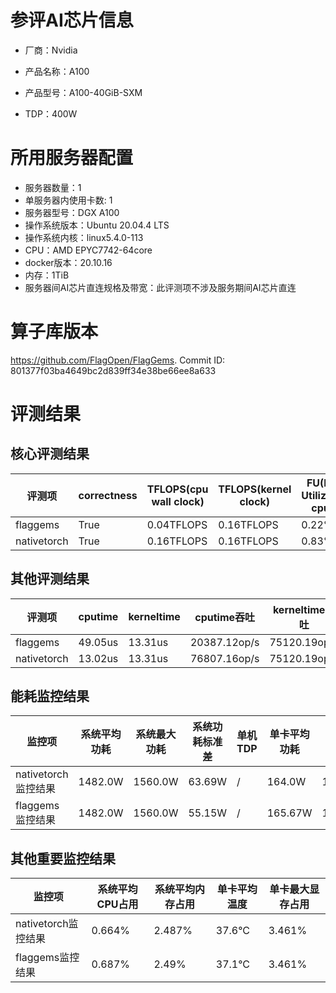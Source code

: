 # 参评AI芯片信息

* 厂商：Nvidia

* 产品名称：A100
* 产品型号：A100-40GiB-SXM
* TDP：400W

# 所用服务器配置

* 服务器数量：1
* 单服务器内使用卡数: 1
* 服务器型号：DGX A100
* 操作系统版本：Ubuntu 20.04.4 LTS
* 操作系统内核：linux5.4.0-113
* CPU：AMD EPYC7742-64core
* docker版本：20.10.16
* 内存：1TiB
* 服务器间AI芯片直连规格及带宽：此评测项不涉及服务期间AI芯片直连

# 算子库版本

https://github.com/FlagOpen/FlagGems. Commit ID: 801377f03ba4649bc2d839ff34e38be66ee8a633

# 评测结果

## 核心评测结果

| 评测项  | correctness | TFLOPS(cpu wall clock) | TFLOPS(kernel clock) | FU(FLOPS Utilization)-cputime | FU-kerneltime |
| ---- | -------------- | -------------- | ------------ | ------ | ----- |
| flaggems | True    | 0.04TFLOPS       | 0.16TFLOPS        | 0.22% | 0.81% |
| nativetorch | True    | 0.16TFLOPS      | 0.16TFLOPS      | 0.83%      | 0.81%    |

## 其他评测结果

| 评测项  | cputime | kerneltime | cputime吞吐 | kerneltime吞吐 | 无预热时延 | 预热后时延 |
| ---- | -------------- | -------------- | ------------ | ------------ | -------------- | -------------- | 
| flaggems | 49.05us       | 13.31us        | 20387.12op/s | 75120.19op/s | 19870586.09us | 76.59us |
| nativetorch | 13.02us       | 13.31us        | 76807.16op/s | 75120.19op/s | 94715.66us | 31.02us |

## 能耗监控结果

| 监控项  | 系统平均功耗  | 系统最大功耗  | 系统功耗标准差 | 单机TDP | 单卡平均功耗 | 单卡最大功耗 | 单卡功耗标准差 | 单卡TDP |
| ---- | ------- | ------- | ------- | ----- | ------------ | ------------ | ------------- | ----- |
| nativetorch监控结果 | 1482.0W | 1560.0W | 63.69W   | /     | 164.0W       | 178.0W      | 14.68W        | 400W  |
| flaggems监控结果 | 1482.0W | 1560.0W | 55.15W   | /     | 165.67W       | 178.0W      | 16.16W        | 400W  |

## 其他重要监控结果

| 监控项  | 系统平均CPU占用 | 系统平均内存占用 | 单卡平均温度 | 单卡最大显存占用 |
| ---- | --------- | -------- | ------------ | -------------- |
| nativetorch监控结果 | 0.664%    | 2.487%   | 37.6°C       | 3.461%        |
| flaggems监控结果 | 0.687%    | 2.49%   | 37.1°C       | 3.461%        |